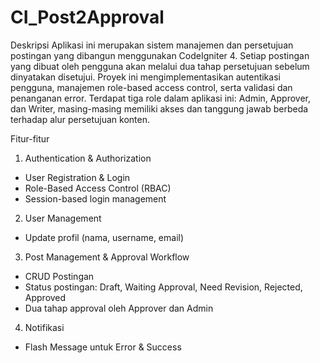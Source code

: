# CI_Post2Approval

Deskripsi
Aplikasi ini merupakan sistem manajemen dan persetujuan postingan yang dibangun menggunakan CodeIgniter 4. Setiap postingan yang dibuat oleh pengguna akan melalui dua tahap persetujuan sebelum dinyatakan disetujui. Proyek ini mengimplementasikan autentikasi pengguna, manajemen role-based access control, serta validasi dan penanganan error. Terdapat tiga role dalam aplikasi ini: Admin, Approver, dan Writer, masing-masing memiliki akses dan tanggung jawab berbeda terhadap alur persetujuan konten.

Fitur-fitur

1. Authentication & Authorization

- User Registration & Login
- Role-Based Access Control (RBAC)
- Session-based login management

2. User Management

- Update profil (nama, username, email)

3. Post Management & Approval Workflow

- CRUD Postingan
- Status postingan: Draft, Waiting Approval, Need Revision, Rejected, Approved
- Dua tahap approval oleh Approver dan Admin

4. Notifikasi

- Flash Message untuk Error & Success

